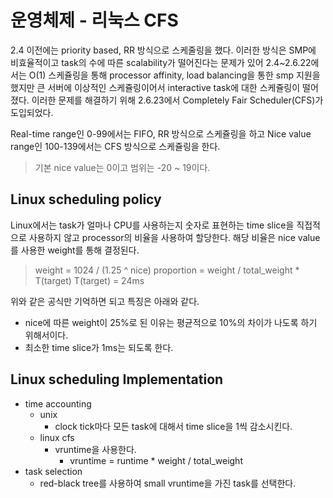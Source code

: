 # 운영체제 - 리눅스 CFS

2.4 이전에는 priority based, RR 방식으로 스케줄링을 했다. 이러한 방식은 SMP에 비효율적이고 task의 수에 따른 scalability가 떨어진다는 문제가 있어 2.4~2.6.22에서는 O(1) 스케쥴링을 통해 processor affinity, load balancing을 통한 smp 지원을 했지만 큰 서버에 이상적인 스케쥴링이어서 interactive task에 대한 스케쥴링이 떨어졌다. 이러한 문제를 해결하기 위해 2.6.23에서 Completely Fair Scheduler(CFS)가 도입되었다.

Real-time range인 0-99에서는 FIFO, RR 방식으로 스케쥴링을 하고 Nice value range인 100-139에서는 CFS 방식으로 스케쥴링을 한다.

> 기본 nice value는 0이고 범위는 -20 ~ 19이다.

## Linux scheduling policy

Linux에서는 task가 얼마나 CPU를 사용하는지 숫자로 표현하는 time slice을 직접적으로 사용하지 않고 processor의 비율을 사용하여 할당한다. 해당 비율은 nice value를 사용한 weight를 통해 결정된다.

> weight = 1024 / (1.25 ^ nice)
> proportion = weight / total_weight \* T(target)
> T(target) = 24ms

위와 같은 공식만 기억하면 되고 특징은 아래와 같다.

- nice에 따른 weight이 25%로 된 이유는 평균적으로 10%의 차이가 나도록 하기 위해서이다.
- 최소한 time slice가 1ms는 되도록 한다.

## Linux scheduling Implementation

- time accounting
  - unix
    - clock tick마다 모든 task에 대해서 time slice을 1씩 감소시킨다.
  - linux cfs
    - vruntime을 사용한다.
      - vruntime = runtime \* weight / total_weight
- task selection
  - red-black tree를 사용하여 small vruntime을 가진 task를 선택한다.
